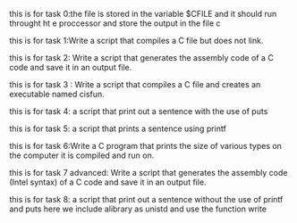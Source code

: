 this is for task 0:the file is stored in the variable $CFILE and it should run throught ht e proccessor and store the output in the file c

this is for task 1:Write a script that compiles a C file but does not link.

this is for task 2: Write a script that generates the assembly code of a C code and save it in an output file.

this is for task 3 : Write a script that compiles a C file and creates an executable named cisfun.

this is for task 4: a script that print out a sentence with the use of puts

this is for task 5: a script that prints a sentence using printf

this is for task 6:Write a C program that prints the size of various types on the computer it is compiled and run on.

this is for task 7 advanced: Write a script that generates the assembly code (Intel syntax) of a C code and save it in an output file.

this is for task 8: a script that print out a sentence without the use of printf and puts here we  include alibrary as unistd and use the function write
